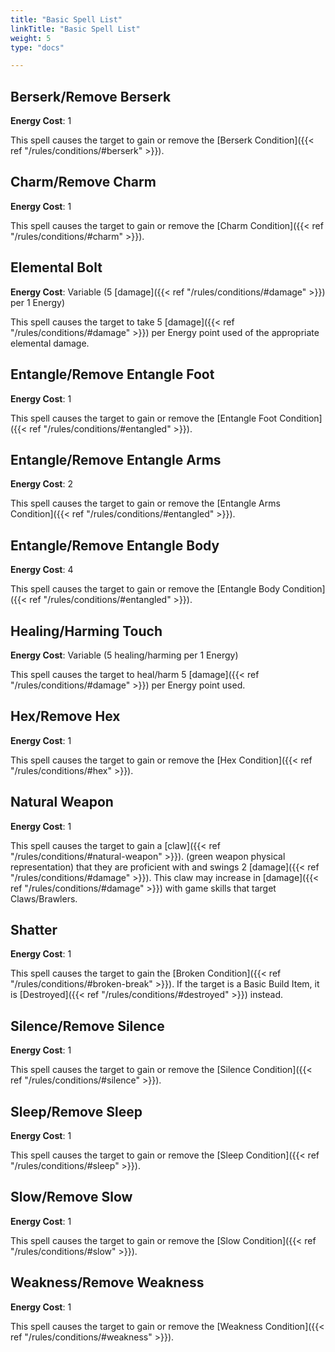 ```yaml
---
title: "Basic Spell List"
linkTitle: "Basic Spell List"
weight: 5
type: "docs"

---
```


## Berserk/Remove Berserk 

**Energy Cost**: 1 

This spell causes the target to gain or remove the  [Berserk Condition]({{< ref "/rules/conditions/#berserk" >}}).

## Charm/Remove Charm

 **Energy Cost**: 1 

This spell causes the target to gain or remove the [Charm Condition]({{< ref "/rules/conditions/#charm" >}}).

## Elemental Bolt

 **Energy Cost**: Variable (5 [damage]({{< ref "/rules/conditions/#damage" >}}) per 1 Energy)

This spell causes the target to take 5 [damage]({{< ref "/rules/conditions/#damage" >}}) per Energy point used of the appropriate elemental damage.

## Entangle/Remove Entangle Foot 

**Energy Cost**: 1

This spell causes the target to gain or remove the [Entangle Foot Condition]({{< ref "/rules/conditions/#entangled" >}}).

## Entangle/Remove Entangle Arms

**Energy Cost**: 2 

This spell causes the target to gain or remove the [Entangle Arms Condition]({{< ref "/rules/conditions/#entangled" >}}).

## Entangle/Remove Entangle Body 

**Energy Cost**: 4

This spell causes the target to gain or remove the [Entangle Body Condition]({{< ref "/rules/conditions/#entangled" >}}).

## Healing/Harming Touch 

**Energy Cost**: Variable (5 healing/harming per 1 Energy)

This spell causes the target to heal/harm 5 [damage]({{< ref "/rules/conditions/#damage" >}}) per Energy point used.

## Hex/Remove Hex 

**Energy Cost**: 1

This spell causes the target to gain or remove the [Hex Condition]({{< ref "/rules/conditions/#hex" >}}).


## Natural Weapon 

**Energy Cost**: 1

This spell causes the target to gain a [claw]({{< ref "/rules/conditions/#natural-weapon" >}}). (green weapon physical representation) that they are proficient with and swings 2 [damage]({{< ref "/rules/conditions/#damage" >}}). This claw may increase in [damage]({{< ref "/rules/conditions/#damage" >}}) with game skills that target Claws/Brawlers.

## Shatter 

**Energy Cost**: 1

This spell causes the target to gain the [Broken Condition]({{< ref "/rules/conditions/#broken-break" >}}). If the target is a Basic Build Item, it is [Destroyed]({{< ref "/rules/conditions/#destroyed" >}}) instead.

## Silence/Remove Silence 

**Energy Cost**: 1

This spell causes the target to gain or remove the [Silence Condition]({{< ref "/rules/conditions/#silence" >}}).

## Sleep/Remove Sleep 

**Energy Cost**: 1

This spell causes the target to gain or remove the [Sleep Condition]({{< ref "/rules/conditions/#sleep" >}}).

## Slow/Remove Slow

**Energy Cost**: 1

This spell causes the target to gain or remove the [Slow Condition]({{< ref "/rules/conditions/#slow" >}}).

## Weakness/Remove Weakness 

**Energy Cost**: 1

This spell causes the target to gain or remove the [Weakness Condition]({{< ref "/rules/conditions/#weakness" >}}).